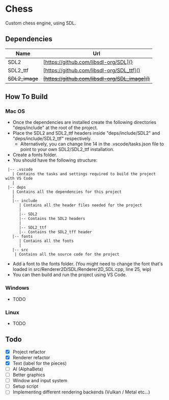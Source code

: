 # Chess
Custom chess engine, using SDL.

## Dependencies
| Name | Url |
| ---- | --- |
| SDL2 | [https://github.com/libsdl-org/SDL]() |
| SDL2_ttf | [https://github.com/libsdl-org/SDL_ttf]() |
| ~~SDL2_image~~ | ~~[https://github.com/libsdl-org/SDL_image]()~~ |


## How To Build
### Mac OS
* Once the dependencies are installed create the following directories "deps/include" at the root of the project.
* Place the SDL2 and SDL2_ttf headers inside "deps/include/SDL2" and "deps/include/SDL2_ttf" respectively.
    * Alternatively, you can change line 14 in the .vscode/tasks.json file to point to your own SDL2/SDL2_ttf installation.
* Create a fonts folder.
* You should have the following structure:
```
 |-- .vscode
   | Contains the tasks and settings required to build the project with VS Code
   |
 |-- deps
   | Contains all the dependencies for this project
   |
   |-- include
      | Contains all the header files needed for the project
      |
      |-- SDL2
      |-- Contains the SDL2 headers
      |
      |-- SDL2_ttf
      |-- Contains the SDL2_tff header
   |-- fonts
      | Contains all the fonts
      |
   |-- src
    | Contains all the source code for the project

```
* Add a font to the fonts folder. (You might need to change the font that's loaded in src/Renderer2D/SDL/Renderer2D_SDL.cpp, line 25, wip)
* You can then build and run the project using VS Code.

### Windows
* TODO

### Linux
* TODO

## Todo
- [x] Project refactor
- [x] Renderer refactor
- [x] Text (label for the pieces)
- [ ] AI (AlphaBeta)
- [ ] Better graphics
- [ ] Window and input system
- [ ] Setup script
- [ ] Implementing different rendering backends (Vulkan / Metal etc...)
